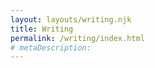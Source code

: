 ```yaml
---
layout: layouts/writing.njk
title: Writing
permalink: /writing/index.html
# metaDescription:
---
```

